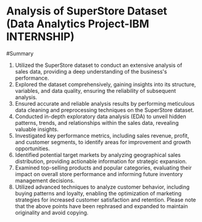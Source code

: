 # Analysis of SuperStore Dataset (Data Analytics Project-IBM INTERNSHIP)

#Summary
1. Utilized the SuperStore dataset to conduct an extensive analysis of sales data, providing a deep understanding of the business's performance.
2. Explored the dataset comprehensively, gaining insights into its structure, variables, and data quality, ensuring the reliability of subsequent analysis.
3. Ensured accurate and reliable analysis results by performing meticulous data cleaning and preprocessing techniques on the SuperStore dataset.
4. Conducted in-depth exploratory data analysis (EDA) to unveil hidden patterns, trends, and relationships within the sales data, revealing valuable insights.
5. Investigated key performance metrics, including sales revenue, profit, and customer segments, to identify areas for improvement and growth opportunities.
6. Identified potential target markets by analyzing geographical sales distribution, providing actionable information for strategic expansion.
7. Examined top-selling products and popular categories, evaluating their impact on overall store performance and informing future inventory management decisions.
8. Utilized advanced techniques to analyze customer behavior, including buying patterns and loyalty, enabling the optimization of marketing strategies for increased customer satisfaction and retention.
Please note that the above points have been rephrased and expanded to maintain originality and avoid copying.
